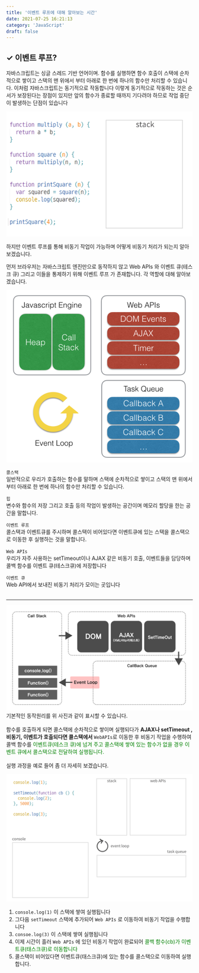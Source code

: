 ```yaml
---
title: '이벤트 루프에 대해 알아보는 시간'
date: 2021-07-25 16:21:13
category: 'JavaScript'
draft: false
---
```


## ✓ 이벤트 루프?
자바스크립트는 싱글 스레드 기반 언어이며. 함수를 실행하면 함수 호출이 스택에 순차적으로 쌓이고 스택의 맨 위에서 부터 아래로 한 번에 하나의 함수만 처리할 수 있습니다. 이처럼 자바스크립트는 동기적으로 작동합니다 이렇게 동기적으로 작동하는 것은 순서가 보장된다는 장점이 있지만 앞의 함수가 종료할 때까지 기다려야 하므로 작업 중단이 발생하는 단점이 있습니다

![](./images/event3.gif) <br>

하지만 이벤트 루프를 통해 비동기 작업이 가능하며 어떻게 비동기 처리가 되는지 알아보겠습니다.

먼저 브라우저는 자바스크립트 엔진만으로 동작하지 않고  Web APIs 와 이벤트 큐(테스크 큐) 그리고 이들을 통제하기 위해 이벤트 루프 가 존재합니다. 각 역할에 대해 알아보겠습니다.

![](./images/event1.png) <br>

`콜스택`<br>
일반적으로 우리가 호출하는 함수를 말하며 스택에 순차적으로 쌓이고 스택의 맨 위에서부터 아래로 한 번에 하나의 함수만 처리할 수 있습니다.

`힙`<br>
변수와 함수의 저장 그리고 호출 등의 작업이 발생하는 공간이며 메모리 할당을 한는 공간을 말합니다.

`이벤트 루프`<br>
콜스택과 이벤트큐를 주시하며 콜스택이 비어있다면 이벤트큐에 있는 스택을 콜스택으로 이동한 후 실행하는 것을 말합니다.

`Web APIs`<br>
우리가 자주 사용하는 setTimeout이나 AJAX 같은 비동기 호출, 이벤트들을 담당하며 콜백 함수를 이벤트 큐(테스크큐)에 저장합니다

`이벤트 큐`<br>
Web API에서 보내진 비동기 처리가 모이는 곳입니다<br><br>

***

![](./images/event2.png) <br>
기본적인 동작원리를 위 사진과 같이 표시할 수 있습니다.<br><br>
함수를 호출하게 되면 콜스택에 순차적으로 쌓이며 실행되다가 **AJAX나 setTimeout , 비동기, 이벤트가 호출되다면 콜스택에서** `WebAPIs`로 이동한 후 비동기 작업을 수행하여 콜백 함수를 <span style="color : green">이벤트큐(테스크 큐)에 넘겨 주고 콜스택에 쌓여 있는 함수가 없을 경우 이벤트 큐에서 콜스택으로 전달하여 실행됩니다.</span>
<br><br>
실행 과정을 예로 들어 좀 더 자세히 보겠습니다.


![](./images/event5.gif) <br>

1. `console.log(1)` 이 스택에 쌓여 실행됩니다
2. 그다음 `setTimeout` 스택에 추가되어 `Web APIs` 로 이동하여 비동기 작업을 수행합니다
3. `consoe.log(3)` 이 스택에 쌓여 실행됩니다
4. 이제 시간이 흘러 `Web APIs` 에 있던 비동기 작업이 완료되어<span style="color : green"> 콜백 함수(cb)가 이벤트큐(태스크큐)로 이동합니다</span>
5. 콜스택이 비어있다면 이벤트큐(태스크큐)에 있는 함수를 콜스택으로 이동하여 실행합니다.